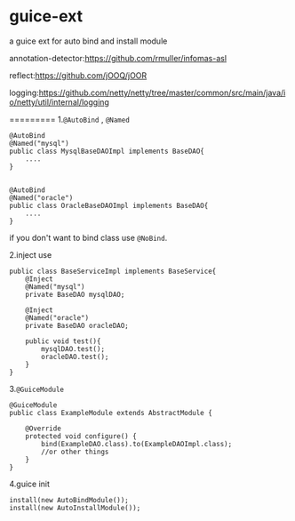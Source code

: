 guice-ext
=========
a guice ext for auto bind and install module

annotation-detector:https://github.com/rmuller/infomas-asl

reflect:https://github.com/jOOQ/jOOR

logging:https://github.com/netty/netty/tree/master/common/src/main/java/io/netty/util/internal/logging

=========
1.``@AutoBind`` , ``@Named`` 
````
@AutoBind
@Named("mysql")
public class MysqlBaseDAOImpl implements BaseDAO{
	....
}


@AutoBind
@Named("oracle")
public class OracleBaseDAOImpl implements BaseDAO{
	....
}

````
if you don't want to bind class use ``@NoBind``.

2.inject use
````
public class BaseServiceImpl implements BaseService{
	@Inject
	@Named("mysql")
	private BaseDAO mysqlDAO;
	
	@Inject
	@Named("oracle")
	private BaseDAO oracleDAO;
	
	public void test(){
		mysqlDAO.test();
		oracleDAO.test();
	}
}
````
3.``@GuiceModule``
````
@GuiceModule
public class ExampleModule extends AbstractModule {

	@Override
	protected void configure() {
		bind(ExampleDAO.class).to(ExampleDAOImpl.class);
		//or other things
	}
}
````
4.guice init 
````
install(new AutoBindModule());
install(new AutoInstallModule());
````

